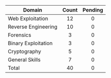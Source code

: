 

| Domain              | Count | Pending |
| ------------------- | :---: |  :---:  |
| Web Exploitation    |   12  |    0    |
| Reverse Engineering |   10  |    0    |
| Forensics           |   3   |    0    |
| Binary Exploitation |   3   |    0    |
| Cryptography        |   5   |    0    |
| General Skills      |   7   |    0    |
| Total               |   40  |    0    |
